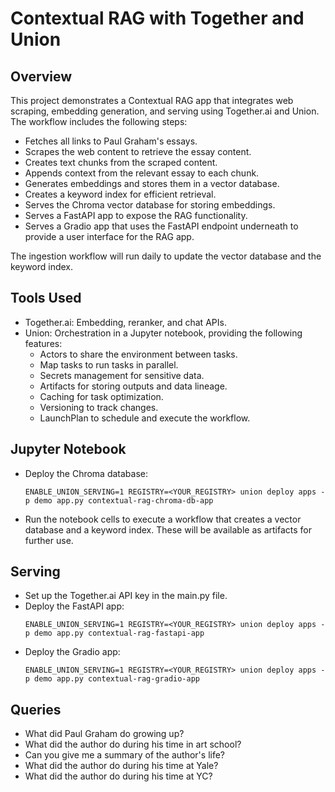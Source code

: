 # Contextual RAG with Together and Union

## Overview

This project demonstrates a Contextual RAG app that integrates web scraping, embedding generation, and serving using Together.ai and Union.
The workflow includes the following steps:

- Fetches all links to Paul Graham's essays.
- Scrapes the web content to retrieve the essay content.
- Creates text chunks from the scraped content.
- Appends context from the relevant essay to each chunk.
- Generates embeddings and stores them in a vector database.
- Creates a keyword index for efficient retrieval.
- Serves the Chroma vector database for storing embeddings.
- Serves a FastAPI app to expose the RAG functionality.
- Serves a Gradio app that uses the FastAPI endpoint underneath to provide a user interface for the RAG app.

The ingestion workflow will run daily to update the vector database and the keyword index.

## Tools Used

- Together.ai: Embedding, reranker, and chat APIs.
- Union: Orchestration in a Jupyter notebook, providing the following features:
  - Actors to share the environment between tasks.
  - Map tasks to run tasks in parallel.
  - Secrets management for sensitive data.
  - Artifacts for storing outputs and data lineage.
  - Caching for task optimization.
  - Versioning to track changes.
  - LaunchPlan to schedule and execute the workflow.

## Jupyter Notebook

- Deploy the Chroma database:
  ```
  ENABLE_UNION_SERVING=1 REGISTRY=<YOUR_REGISTRY> union deploy apps -p demo app.py contextual-rag-chroma-db-app
  ```
- Run the notebook cells to execute a workflow that creates a vector database and a keyword index. These will be available as artifacts for further use.

## Serving

- Set up the Together.ai API key in the main.py file.
- Deploy the FastAPI app:
  ```
  ENABLE_UNION_SERVING=1 REGISTRY=<YOUR_REGISTRY> union deploy apps -p demo app.py contextual-rag-fastapi-app
  ```
- Deploy the Gradio app:
  ```
  ENABLE_UNION_SERVING=1 REGISTRY=<YOUR_REGISTRY> union deploy apps -p demo app.py contextual-rag-gradio-app
  ```

## Queries

- What did Paul Graham do growing up?
- What did the author do during his time in art school?
- Can you give me a summary of the author's life?
- What did the author do during his time at Yale?
- What did the author do during his time at YC?
